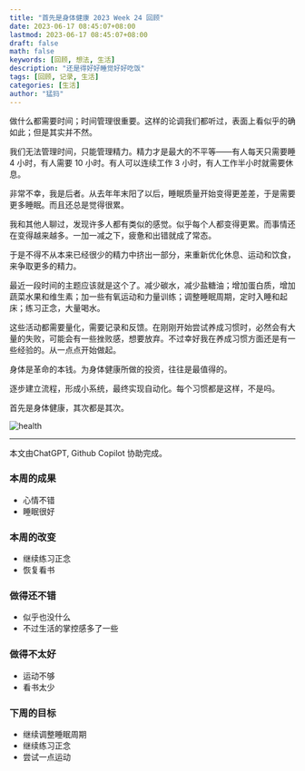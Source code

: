 ```yaml
---
title: "首先是身体健康 2023 Week 24 回顾"
date: 2023-06-17 08:45:07+08:00
lastmod: 2023-06-17 08:45:07+08:00
draft: false
math: false
keywords: [回顾, 想法, 生活]
description: "还是得好好睡觉好好吃饭"
tags: [回顾, 记录, 生活]
categories: [生活]
author: "猛犸"
---
```


做什么都需要时间；时间管理很重要。这样的论调我们都听过，表面上看似乎的确如此；但是其实并不然。

我们无法管理时间，只能管理精力。精力才是最大的不平等——有人每天只需要睡 4 小时，有人需要 10 小时。有人可以连续工作 3 小时，有人工作半小时就需要休息。

非常不幸，我是后者。从去年年末阳了以后，睡眠质量开始变得更差差，于是需要更多睡眠。而且还总是觉得很累。

我和其他人聊过，发现许多人都有类似的感觉。似乎每个人都变得更累。而事情还在变得越来越多。一加一减之下，疲惫和出错就成了常态。

于是不得不从本来已经很少的精力中挤出一部分，来重新优化休息、运动和饮食，来争取更多的精力。

最近一段时间的主题应该就是这个了。减少碳水，减少盐糖油；增加蛋白质，增加蔬菜水果和维生素；加一些有氧运动和力量训练；调整睡眠周期，定时入睡和起床；练习正念，大量喝水。

这些活动都需要量化，需要记录和反馈。在刚刚开始尝试养成习惯时，必然会有大量的失败，可能会有一些挫败感，想要放弃。不过幸好我在养成习惯方面还是有一些经验的。从一点点开始做起。

身体是革命的本钱。为身体健康所做的投资，往往是最值得的。

逐步建立流程，形成小系统，最终实现自动化。每个习惯都是这样，不是吗。

首先是身体健康，其次都是其次。

![health](https://1-1256632535.cos.ap-beijing.myqcloud.com/img/health.png)

---

本文由ChatGPT, Github Copilot 协助完成。

### 本周的成果

- 心情不错
- 睡眠很好

### 本周的改变

- 继续练习正念
- 恢复看书

### 做得还不错

- 似乎也没什么
- 不过生活的掌控感多了一些

### 做得不太好

- 运动不够
- 看书太少

### 下周的目标

- 继续调整睡眠周期
- 继续练习正念
- 尝试一点运动
